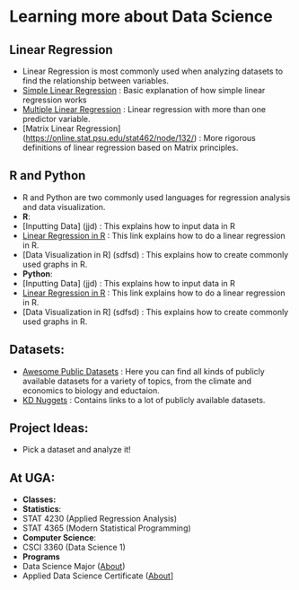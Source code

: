 # Learning more about Data Science
## Linear Regression
* Linear Regression is most commonly used when analyzing datasets to find the relationship between variables. 
* [Simple Linear Regression](https://online.stat.psu.edu/stat462/node/91/) : Basic explanation of how simple linear regression works
* [Multiple Linear Regression](https://online.stat.psu.edu/stat462/node/131/) : Linear regression with more than one predictor variable. 
* [Matrix Linear Regression] (https://online.stat.psu.edu/stat462/node/132/) : More rigorous definitions of linear regression based on Matrix principles. 
## R and Python
* R and Python are two commonly used languages for regression analysis and data visualization. 
* **R**:
 * [Inputting Data] (jjd) : This explains how to input data in R
 * [Linear Regression in R](https://www.datacamp.com/community/tutorials/linear-regression-R) : This link explains how to do a linear regression in R.
 * [Data Visualization in R] (sdfsd) : This explains how to create commonly used graphs in R. 
* **Python**: 
 * [Inputting Data] (jjd) : This explains how to input data in R
 * [Linear Regression in R](https://www.datacamp.com/community/tutorials/linear-regression-R) : This link explains how to do a linear regression in R.
 * [Data Visualization in R] (sdfsd) : This explains how to create commonly used graphs in R. 
 ## Datasets:
* [Awesome Public Datasets](https://github.com/awesomedata/awesome-public-datasets) : Here you can find all kinds of publicly available datasets for a variety of topics, from the climate and economics to biology and eductaion.
* [KD Nuggets](https://www.kdnuggets.com/datasets/index.html) : Contains links to a lot of publicly available datasets.
## Project Ideas:
* Pick a dataset and analyze it!
## At UGA:
* **Classes:**
 * **Statistics**: 
  * STAT 4230 (Applied Regression Analysis)
  * STAT 4365 (Modern Statistical Programming)
 * **Computer Science**: 
  * CSCI 3360 (Data Science 1)
* **Programs**
 * Data Science Major ([About](https://www.stat.uga.edu/data-science-major))
 * Applied Data Science Certificate ([About](https://csci.franklin.uga.edu/certificate-applied-data-science)]
